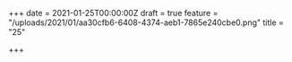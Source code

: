 +++
date = 2021-01-25T00:00:00Z
draft = true
feature = "/uploads/2021/01/aa30cfb6-6408-4374-aeb1-7865e240cbe0.png"
title = "25"

+++
